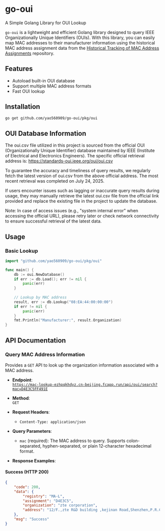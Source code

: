 # go-oui
A Simple Golang Library for OUI Lookup

`go-oui` is a lightweight and efficient Golang library designed to query IEEE Organizationally Unique Identifiers (OUIs). With this library, you can easily map MAC addresses to their manufacturer information using the historical MAC address assignment data from the [Historical Tracking of MAC Address Assignments](https://github.com/yao560909/go-oui) repository.

## Features
- Autoload built-in OUI database
- Support multiple MAC address formats
- Fast OUI lookup

## Installation
```bash
go get github.com/yao560909/go-oui/pkg/oui
```

## OUI Database Information
The oui.csv file utilized in this project is sourced from the official OUI (Organizationally Unique Identifier) database maintained by IEEE (Institute of Electrical and Electronics Engineers). The specific official retrieval address is:
https://standards-oui.ieee.org/oui/oui.csv

To guarantee the accuracy and timeliness of query results, we regularly fetch the latest version of oui.csv from the above official address. The most recent retrieval was completed on July 24, 2025.

If users encounter issues such as lagging or inaccurate query results during usage, they may manually retrieve the latest oui.csv file from the official link provided and replace the existing file in the project to update the database.

Note: In case of access issues (e.g., "system internal error" when accessing the official URL), please retry later or check network connectivity to ensure successful retrieval of the latest data.

## Usage

### Basic Lookup
```go
import "github.com/yao560909/go-oui/pkg/oui"

func main() {
    db := oui.NewDatabase()
    if err := db.Load(); err != nil {
        panic(err)
    }
    
    // Lookup by MAC address
    result, err := db.Lookup("08:EA:44:00:00:00")
    if err != nil {
        panic(err)
    }
    fmt.Println("Manufacturer:", result.Organization)
}
```
## API Documentation

### Query MAC Address Information
Provides a `GET` API to look up the organization information associated with a MAC address.

- **Endpoint**:  
  [`https://mac-lookup-ezhpqkhdyz.cn-beijing.fcapp.run/api/oui/search?mac=D4E3C5FF491E`](https://mac-lookup-ezhpqkhdyz.cn-beijing.fcapp.run/api/oui/search?mac=D4E3C5FF491E)

- **Method**:  
  `GET`
- **Request Headers**:
    - `Content-Type: application/json`

- **Query Parameters**:
    - `mac` (required): The MAC address to query. Supports colon-separated, hyphen-separated, or plain 12-character hexadecimal format.

- **Response Examples**:

#### Success (HTTP 200)

```json
{
    "code": 200,
    "data": {
        "registry": "MA-L",
        "assignment": "D4E3C5",
        "organization": "zte corporation",
        "address": "12/F.,zte R&D building ,kejinan Road,Shenzhen,P.R.China shenzhen  guangdong CN 518057 "
    },
    "msg": "Success"
}
```
